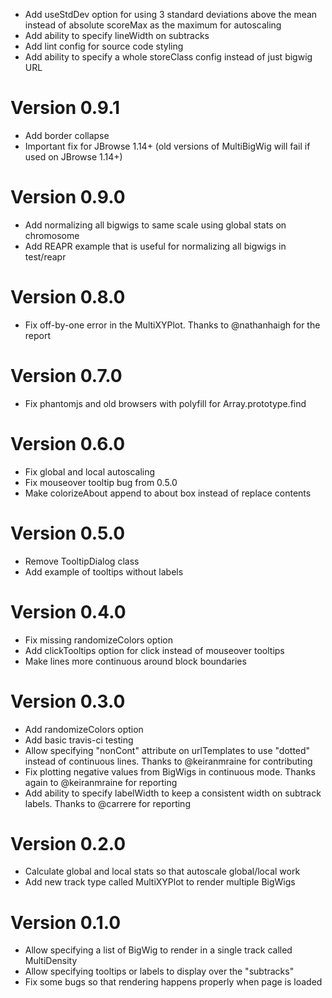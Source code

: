 - Add useStdDev option for using 3 standard deviations above the mean instead of absolute scoreMax as the maximum for autoscaling
- Add ability to specify lineWidth on subtracks
- Add lint config for source code styling
- Add ability to specify a whole storeClass config instead of just bigwig URL

# Version 0.9.1

- Add border collapse
- Important fix for JBrowse 1.14+ (old versions of MultiBigWig will fail if used on JBrowse 1.14+)

# Version 0.9.0

- Add normalizing all bigwigs to same scale using global stats on chromosome
- Add REAPR example that is useful for normalizing all bigwigs in test/reapr

# Version 0.8.0

- Fix off-by-one error in the MultiXYPlot. Thanks to @nathanhaigh for the report

# Version 0.7.0

- Fix phantomjs and old browsers with polyfill for Array.prototype.find

# Version 0.6.0

- Fix global and local autoscaling
- Fix mouseover tooltip bug from 0.5.0
- Make colorizeAbout append to about box instead of replace contents

# Version 0.5.0

- Remove TooltipDialog class
- Add example of tooltips without labels

# Version 0.4.0

- Fix missing randomizeColors option
- Add clickTooltips option for click instead of mouseover tooltips
- Make lines more continuous around block boundaries

# Version 0.3.0

- Add randomizeColors option
- Add basic travis-ci testing
- Allow specifying "nonCont" attribute on urlTemplates to use "dotted" instead of continuous lines. Thanks to @keiranmraine for contributing
- Fix plotting negative values from BigWigs in continuous mode. Thanks again to @keiranmraine for reporting
- Add ability to specify labelWidth to keep a consistent width on subtrack labels. Thanks to @carrere for reporting

# Version 0.2.0

- Calculate global and local stats so that autoscale global/local work
- Add new track type called MultiXYPlot to render multiple BigWigs

# Version 0.1.0

- Allow specifying a list of BigWig to render in a single track called MultiDensity
- Allow specifying tooltips or labels to display over the "subtracks"
- Fix some bugs so that rendering happens properly when page is loaded
